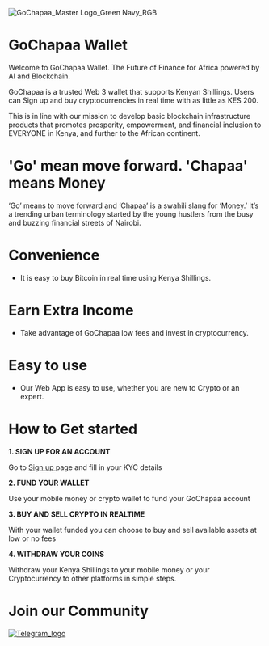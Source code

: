 
![GoChapaa_Master Logo_Green Navy_RGB](https://github.com/GoChapaa/Documentation/assets/104560529/acec3d3a-2549-4102-aab2-7b96f6b38142)

# GoChapaa Wallet

Welcome to GoChapaa Wallet. The Future of Finance for Africa powered by AI and Blockchain.

GoChapaa is a trusted Web 3 wallet that supports Kenyan Shillings. Users can Sign up and buy cryptocurrencies in real time with as little as KES 200. 

This is in line with our mission to develop basic blockchain infrastructure products that promotes prosperity, empowerment, and financial inclusion to EVERYONE in Kenya, and further to the African continent.

# 'Go' mean move forward. 'Chapaa' means Money
‘Go’ means to move forward and ‘Chapaa’ is a swahili slang for ‘Money.’ It’s a trending urban terminology started by the young hustlers from the busy and buzzing financial streets of Nairobi.

# Convenience
- It is easy to buy Bitcoin in real time using Kenya Shillings.

# Earn Extra Income
- Take advantage of GoChapaa low fees and invest in cryptocurrency.

# Easy to use
- Our Web App is easy to use, whether you are new to Crypto or an expert.

#  How to Get started
**1. SIGN UP FOR AN ACCOUNT**

Go to [Sign up ](https://gochapaa.io/signup) page and fill in your KYC details

**2. FUND YOUR WALLET**

Use your mobile money or crypto wallet  to fund your GoChapaa account

**3. BUY AND SELL CRYPTO IN REALTIME**

With your wallet funded you can choose to buy and sell available assets at low or no fees

**4. WITHDRAW YOUR COINS**

  Withdraw your Kenya Shillings to your mobile money or your Cryptocurrency to other platforms in simple steps.

# Join our Community

[![Telegram_logo](https://github.com/GoChapaa/Documentation/assets/104560529/1b40fc06-b4da-477d-accf-b8b93c269be7)](https://t.me/gochapaa)


